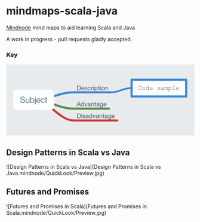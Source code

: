 # mindmaps-scala-java

[Mindnode](https://mindnode.com) mind maps to aid learning Scala and Java

A work in progress - pull requests gladly accepted.

### Key

![Key](./key.png)


## Design Patterns in Scala vs Java

![Design Patterns in Scala vs Java](Design Patterns in Scala vs Java.mindnode/QuickLook/Preview.jpg)

## Futures and Promises

![Futures and Promises in Scala](Futures and Promises in Scala.mindnode/QuickLook/Preview.jpg)
